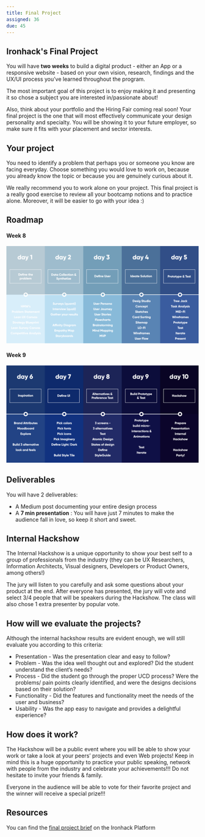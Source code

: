 ```yaml
---
title: Final Project
assigned: 36
due: 45
---
```



Ironhack's Final Project
--------------
You will have **two weeks** to build a digital product - either an App or a responsive website - based on your own vision, research, findings and the UX/UI process you’ve learned throughout the program.

The most important goal of this project is to enjoy making it and presenting it so chose a subject you are interested in/passionate about!

Also, think about your portfolio and the Hiring Fair coming real soon! Your final project is the one that will most effectively communicate your design personality and specialty. You will be showing it to your future employer, so make sure it fits with your placement and sector interests.


Your project
------------

You need to identify a problem that perhaps you or someone you know are facing everyday. Choose something you would love to work on, because you already know the topic or because you are genuinely curious about it.

We really recommend you to work alone on your project. This final project is a really good exercise to review all your bootcamp notions and to practice alone. Moreover, it will be easier to go with your idea :)


Roadmap
--------

#### Week 8
<img src="/assets/images/week8_roadmap.png" alt="Week 8 suggested roadmap." />

#### Week 9
<img src="/assets/images/week9_roadmap.png" alt="Week 9 suggested roadmap." />


Deliverables
----------

You will have 2 deliverables:
- A Medium post documenting your entire design process
- A **7 min presentation** : You will have just 7 minutes to make the audience fall in love, so keep it short and sweet.


Internal Hackshow
-------------

The Internal Hackshow is a unique opportunity to show your best self to a group of professionals from the industry (they can be UX Researchers, Information Architects, Visual designers, Developers or Product Owners, among others!)

The jury will listen to you carefully and ask some questions about your product at the end. After everyone has presented, the jury will vote and select 3/4 people that will be speakers during the Hackshow. The class will also chose 1 extra presenter by popular vote.


## How will we evaluate the projects?

Although the internal hackshow results are evident enough, we will still evaluate you according to this criteria:

- Presentation - Was the presentation clear and easy to follow?
- Problem - Was the idea well thought out and explored? Did the student understand the client’s needs?
- Process - Did the student go through the proper UCD process? Were the problems/ pain points clearly identified, and were the designs decisions based on their solution?
- Functionality - Did the features and functionality meet the needs of the user and business?
- Usability - Was the app easy to navigate and provides a delightful experience?


## How does it work?

The Hackshow will be a public event where you will be able to show your work or take a look at your peers’ projects and even Web projects! Keep in mind this is a huge opportunity to practice your public speaking, network with people from the industry and celebrate your achievements!!! Do not hesitate to invite your friends & family.

Everyone in the audience will be able to vote for their favorite project and the winner will receive a special prize!!!


Resources
--------

You can find the [final project brief](http://learn.ironhack.com/#/learning_unit/3498) on the Ironhack Platform

